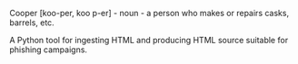 Cooper [koo-per, koo p-er] - noun - a person who makes or repairs casks, barrels, etc.

A Python tool for ingesting HTML and producing HTML source suitable for phishing campaigns.
